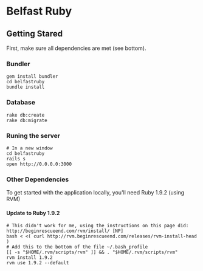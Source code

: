 # Belfast Ruby


## Getting Stared

First, make sure all dependencies are met (see bottom).

### Bundler 

    gem install bundler
    cd belfastruby
    bundle install

### Database

    rake db:create
    rake db:migrate

### Runing the server

    # In a new window
    cd belfastruby
    rails s
    open http://0.0.0.0:3000

### Other Dependencies

To get started with the application locally, you'll need Ruby 1.9.2 (using RVM)
  
#### Update to Ruby 1.9.2

    # This didn't work for me, using the instructions on this page did: http://beginrescueend.com/rvm/install/ [NP]
    bash < <( curl http://rvm.beginrescueend.com/releases/rvm-install-head )
    # Add this to the bottom of the file ~/.bash_profile
    [[ -s "$HOME/.rvm/scripts/rvm" ]] && . "$HOME/.rvm/scripts/rvm"
    rvm install 1.9.2
    rvm use 1.9.2 --default

